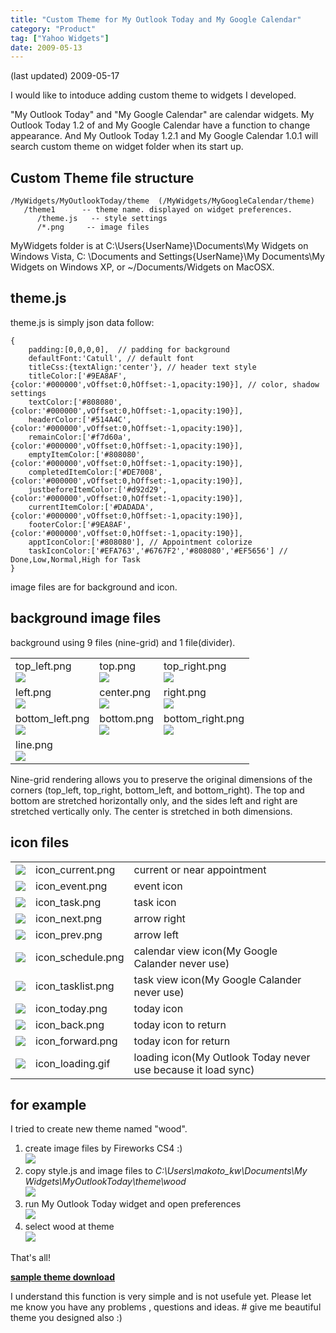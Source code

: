 ```yaml
---
title: "Custom Theme for My Outlook Today and My Google Calendar"
category: "Product"
tag: ["Yahoo Widgets"]
date: 2009-05-13
---
```

(last updated) 2009-05-17

I would like to intoduce adding custom theme to widgets I developed.

"My Outlook Today" and "My Google Calendar" are calendar widgets. My Outlook Today 1.2 of and My Google Calendar have a function to change appearance. And My Outlook Today 1.2.1 and My Google Calendar 1.0.1 will search custom theme on widget folder when its start up.

## Custom Theme file structure

```
/MyWidgets/MyOutlookToday/theme  (/MyWidgets/MyGoogleCalendar/theme)
   /theme1      -- theme name. displayed on widget preferences.
      /theme.js   -- style settings
      /*.png     -- image files
```

MyWidgets folder is at C:\Users\{UserName}\Documents\My Widgets on Windows Vista, C: \Documents and Settings\{UserName}\My Documents\My Widgets  on Windows XP, or ~/Documents/Widgets on MacOSX.

## theme.js

theme.js is simply json data follow:

```
{
	padding:[0,0,0,0],  // padding for background
	defaultFont:'Catull', // default font 
	titleCss:{textAlign:'center'}, // header text style
	titleColor:['#9EA8AF',{color:'#000000',vOffset:0,hOffset:-1,opacity:190}], // color, shadow settings
	textColor:['#808080',{color:'#000000',vOffset:0,hOffset:-1,opacity:190}],
	headerColor:['#514A4C',{color:'#000000',vOffset:0,hOffset:-1,opacity:190}],
	remainColor:['#f7d60a',{color:'#000000',vOffset:0,hOffset:-1,opacity:190}],
	emptyItemColor:['#808080',{color:'#000000',vOffset:0,hOffset:-1,opacity:190}],
	completedItemColor:['#DE7008',{color:'#000000',vOffset:0,hOffset:-1,opacity:190}],
	justbeforeItemColor:['#d92d29',{color:'#000000',vOffset:0,hOffset:-1,opacity:190}],
	currentItemColor:['#DADADA',{color:'#000000',vOffset:0,hOffset:-1,opacity:190}],
	footerColor:['#9EA8AF',{color:'#000000',vOffset:0,hOffset:-1,opacity:190}],
	apptIconColor:['#808080'], // Appointment colorize
	taskIconColor:['#EFA763','#6767F2','#808080','#EF5656'] // Done,Low,Normal,High for Task
}
```

image files are for background and icon. 

## background image files

background using 9 files (nine-grid) and 1 file(divider).

<table class="table table-bordered">
<tr>
<td>top_left.png<br/><img src="/assets/site/images/2009/dark/top_left.png"/></td>
<td>top.png<br/><img src="/assets/site/images/2009/dark/top.png"/></td>
<td>top_right.png<br/><img src="/assets/site/images/2009/dark/top_right.png"/></td>
</tr>

<tr>
<td>left.png<br/><img src="/assets/site/images/2009/dark/left.png"></td>
<td>center.png<br/><img src="/assets/site/images/2009/dark/center.png"/></td>
<td>right.png<br/><img src="/assets/site/images/2009/dark/right.png"/></td>
</tr>

<tr>
<td>bottom_left.png<br/><img src="/assets/site/images/2009/dark/bottom_left.png"></td>
<td>bottom.png<br/><img src="/assets/site/images/2009/dark/bottom.png"></td>
<td>bottom_right.png<br/><img src="/assets/site/images/2009/dark/bottom_right.png"></td>
</tr>

<tr>
<td colspan="3">line.png<br/><img src="/assets/site/images/2009/dark/line.png"/></td>
</tr>

</table>

Nine-grid rendering allows you to preserve the original dimensions of the corners (top_left, top_right, bottom_left, and bottom_right). The top and bottom are stretched horizontally only, and the sides left and right are stretched vertically only. The center is stretched in both dimensions.

## icon files

<table class="table table-bordered">
<tr><td><img src="/assets/site/images/2009/dark/icon_current.png"/></td><td>icon_current.png</td><td>current or near appointment</td></tr>
<tr><td><img src="/assets/site/images/2009/dark/icon_event.png"/></td><td>icon_event.png</td><td>event icon</td></tr>
<tr><td><img src="/assets/site/images/2009/dark/icon_task.png"/></td><td>icon_task.png</td><td>task icon</td></tr>
<tr><td><img src="/assets/site/images/2009/dark/icon_next.png"/></td><td>icon_next.png</td><td>arrow right</td></tr>
<tr><td><img src="/assets/site/images/2009/dark/icon_prev.png"/></td><td>icon_prev.png</td><td>arrow left</td></tr>
<tr><td><img src="/assets/site/images/2009/dark/icon_schedule.png"/></td><td>icon_schedule.png</td><td>calendar view icon(My Google Calander never use)</td></tr>
<tr><td><img src="/assets/site/images/2009/dark/icon_tasklist.png"/></td><td>icon_tasklist.png</td><td>task view icon(My Google Calander never use)</td></tr>
<tr><td><img src="/assets/site/images/2009/dark/icon_today.png"/></td><td>icon_today.png</td><td>today icon</td></tr>
<tr><td><img src="/assets/site/images/2009/dark/icon_back.png"/></td><td>icon_back.png</td><td>today icon to return</td></tr>
<tr><td><img src="/assets/site/images/2009/dark/icon_forward.png"/></td><td>icon_forward.png</td><td>today icon for return</td></tr>
<tr><td><img src="/assets/site/images/2009/dark/icon_loading.gif"/></td><td>icon_loading.gif</td><td>loading icon(My Outlook Today never use because it load sync)</td></tr>
</table>

## for example

I tried to create new theme named "wood".

<ol>
<li>create image files by Fireworks CS4 :)<br/><img src="/assets/site/images/2009/customtheme_03thm.jpg"/></li>
<li>copy style.js and image files to <em>C:\Users\makoto_kw\Documents\My Widgets\MyOutlookToday\theme\wood</em><br/> <img src="/assets/site/images/2009/customtheme_05thm.jpg"/></li>
<li>run My Outlook Today widget and open preferences<br/><img src="/assets/site/images/2009/customtheme_04thm.jpg"/></li>
<li>select wood at theme<br/><img src="/assets/site/images/2009/customtheme_06.jpg"/></li>
</ol>

That's all!

<a href="/assets/site/images/2009/wood.zip"><strong>sample theme download</strong></a>

I understand this function is very simple and is not usefule yet. Please let me know you have any problems , questions and ideas. # give me beautiful theme you designed also :)


